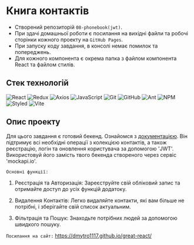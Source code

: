 # Книга контактів

- Створений репозиторій `08-phonebook(jwt)`.
- При здачі домашньої роботи є посилання на вихідні файли та робочі сторінки кожного проекту на
  `GitHub Pages`.
- При запуску коду завдання, в консолі немає помилок та попереджень.
- Для кожного компонента є окрема папка з файлом компонента React та файлом стилів.

## Стек технологій

![React](https://img.shields.io/badge/React-20232A?style=for-the-badge&logo=react&logoColor=61DAFB)
![Redux](https://img.shields.io/badge/Redux-593D88?style=for-the-badge&logo=redux&logoColor=white)
![Axios](https://img.shields.io/badge/axios-671ddf?&style=for-the-badge&logo=axios&logoColor=white)
![JavaScript](https://img.shields.io/badge/javascript-%23323330.svg?style=for-the-badge&logo=javascript&logoColor=%23F7DF1E)
![Git](https://img.shields.io/badge/git-%23F05033.svg?style=for-the-badge&logo=git&logoColor=white)
![GitHub](https://img.shields.io/badge/github-%23121011.svg?style=for-the-badge&logo=github&logoColor=white)
![Ant](https://img.shields.io/badge/Ant%20Design-1890FF?style=for-the-badge&logo=antdesign&logoColor=white)
![NPM](https://img.shields.io/badge/NPM-%23000000.svg?style=for-the-badge&logo=npm&logoColor=white)
![Styled](https://img.shields.io/badge/styled--components-DB7093?style=for-the-badge&logo=styled-components&logoColor=white)
![Vite](https://img.shields.io/badge/Vite-B73BFE?style=for-the-badge&logo=vite&logoColor=FFD62E)

## Опис проекту

Для цього завдання є готовий бекенд. Ознайомся з
[документацією](https://connections-api.goit.global/docs/). Він підтримує всі необхідні операції з
колекцією контактів, а також реєстрацію, логін та оновлення користувача за допомогою 'JWT'.
Використовуй його замість твого бекенда створеного через сервіс 'mockapi.io'.

`Основні функції:`

1. Реєстрація та Авторизація: Зареєструйте свій обліковий запис та отримайте доступ до усіх функцій
   додатоку.

2. Видалення Контактів: Легко видаляйте контакти, які вам більше не потрібні, і зберігайте свій
   список актуальним.

3. Фільтрація та Пошук: Знаходьте потрібних людей за допомогою швидкого пошуку.

`Посилання на сайт:` https://dmytro1117.github.io/great-react/
